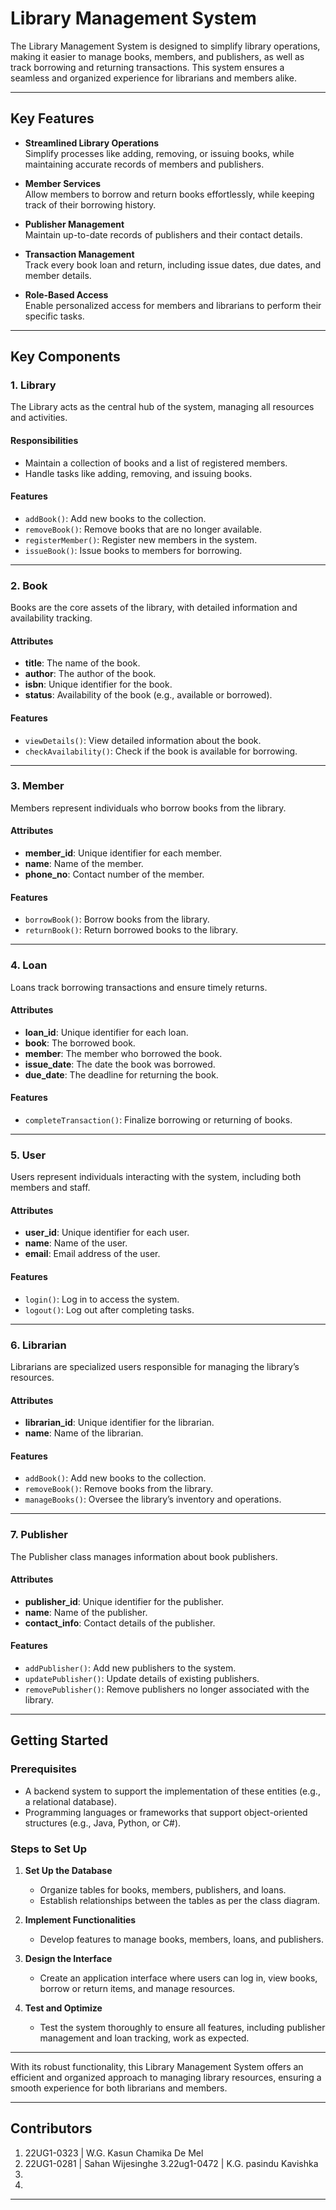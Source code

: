 # Library Management System  

The Library Management System is designed to simplify library operations, making it easier to manage books, members, and publishers, as well as track borrowing and returning transactions. This system ensures a seamless and organized experience for librarians and members alike.  

---

## Key Features  

- **Streamlined Library Operations**  
  Simplify processes like adding, removing, or issuing books, while maintaining accurate records of members and publishers.  

- **Member Services**  
  Allow members to borrow and return books effortlessly, while keeping track of their borrowing history.  

- **Publisher Management**  
  Maintain up-to-date records of publishers and their contact details.  

- **Transaction Management**  
  Track every book loan and return, including issue dates, due dates, and member details.  

- **Role-Based Access**  
  Enable personalized access for members and librarians to perform their specific tasks.  

---

## Key Components  

### 1. Library  
The Library acts as the central hub of the system, managing all resources and activities.  

#### Responsibilities  
- Maintain a collection of books and a list of registered members.  
- Handle tasks like adding, removing, and issuing books.  

#### Features  
- `addBook()`: Add new books to the collection.  
- `removeBook()`: Remove books that are no longer available.  
- `registerMember()`: Register new members in the system.  
- `issueBook()`: Issue books to members for borrowing.  

---

### 2. Book  
Books are the core assets of the library, with detailed information and availability tracking.  

#### Attributes  
- **title**: The name of the book.  
- **author**: The author of the book.  
- **isbn**: Unique identifier for the book.  
- **status**: Availability of the book (e.g., available or borrowed).  

#### Features  
- `viewDetails()`: View detailed information about the book.  
- `checkAvailability()`: Check if the book is available for borrowing.  

---

### 3. Member  
Members represent individuals who borrow books from the library.  

#### Attributes  
- **member_id**: Unique identifier for each member.  
- **name**: Name of the member.  
- **phone_no**: Contact number of the member.  

#### Features  
- `borrowBook()`: Borrow books from the library.  
- `returnBook()`: Return borrowed books to the library.  

---

### 4. Loan  
Loans track borrowing transactions and ensure timely returns.  

#### Attributes  
- **loan_id**: Unique identifier for each loan.  
- **book**: The borrowed book.  
- **member**: The member who borrowed the book.  
- **issue_date**: The date the book was borrowed.  
- **due_date**: The deadline for returning the book.  

#### Features  
- `completeTransaction()`: Finalize borrowing or returning of books.  

---

### 5. User  
Users represent individuals interacting with the system, including both members and staff.  

#### Attributes  
- **user_id**: Unique identifier for each user.  
- **name**: Name of the user.  
- **email**: Email address of the user.  

#### Features  
- `login()`: Log in to access the system.  
- `logout()`: Log out after completing tasks.  

---

### 6. Librarian  
Librarians are specialized users responsible for managing the library’s resources.  

#### Attributes  
- **librarian_id**: Unique identifier for the librarian.  
- **name**: Name of the librarian.  

#### Features  
- `addBook()`: Add new books to the collection.  
- `removeBook()`: Remove books from the library.  
- `manageBooks()`: Oversee the library’s inventory and operations.  

---

### 7. Publisher  
The Publisher class manages information about book publishers.  

#### Attributes  
- **publisher_id**: Unique identifier for the publisher.  
- **name**: Name of the publisher.  
- **contact_info**: Contact details of the publisher.  

#### Features  
- `addPublisher()`: Add new publishers to the system.  
- `updatePublisher()`: Update details of existing publishers.  
- `removePublisher()`: Remove publishers no longer associated with the library.  

---

## Getting Started  

### Prerequisites  
- A backend system to support the implementation of these entities (e.g., a relational database).  
- Programming languages or frameworks that support object-oriented structures (e.g., Java, Python, or C#).  

### Steps to Set Up  
1. **Set Up the Database**  
   - Organize tables for books, members, publishers, and loans.  
   - Establish relationships between the tables as per the class diagram.  

2. **Implement Functionalities**  
   - Develop features to manage books, members, loans, and publishers.  

3. **Design the Interface**  
   - Create an application interface where users can log in, view books, borrow or return items, and manage resources.  

4. **Test and Optimize**  
   - Test the system thoroughly to ensure all features, including publisher management and loan tracking, work as expected.  

---

With its robust functionality, this Library Management System offers an efficient and organized approach to managing library resources, ensuring a smooth experience for both librarians and members.  

---

## Contributors  

1. 22UG1-0323 | W.G. Kasun Chamika De Mel
2. 22UG1-0281 | Sahan Wijesinghe
3.22ug1-0472 | K.G. pasindu Kavishka
4.
5.

---

